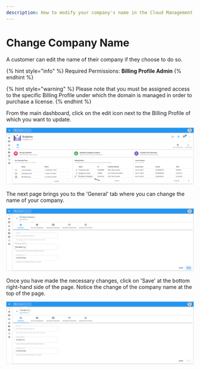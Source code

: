 ```yaml
---
description: How to modify your company's name in the Cloud Management Platform
---
```


# Change Company Name

A customer can edit the name of their company if they choose to do so.

{% hint style="info" %}
Required Permissions: **Billing Profile Admin**
{% endhint %}

{% hint style="warning" %}
Please note that you must be assigned access to the specific Billing Profile under which the domain is managed in order to purchase a license.
{% endhint %}

From the main dashboard, click on the edit icon next to the Billing Profile of which you want to update.

![](../.gitbook/assets/update-billing-profile-2-%20%284%29%20%284%29%20%282%29.png)

The next page brings you to the 'General' tab where you can change the name of your company.

![](../.gitbook/assets/change-company-name2.png)

Once you have made the necessary changes, click on 'Save' at the bottom right-hand side of the page. Notice the change of the company name at the top of the page.

![](../.gitbook/assets/the-best-company.png)

